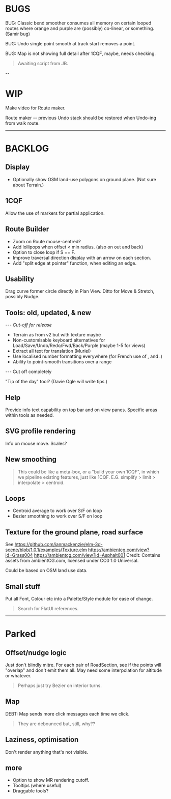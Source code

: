 
# BUGS

BUG: Classic bend smoother consumes all memory on certain looped routes where
     orange and purple are (possibly) co-linear, or something. (Samir bug)

BUG: Undo single point smooth at track start removes a point.

BUG: Map is not showing full detail after 1CQF, maybe, needs checking.
> Awaiting script from JB.

--

# WIP

Make video for Route maker.

Route maker -- previous Undo stack should be restored when Undo-ing from walk route.

---

# BACKLOG

## Display 

- Optionally show OSM land-use polygons on ground plane. (Not sure about Terrain.)

## 1CQF

Allow the use of markers for partial application.

## Route Builder

- Zoom on Route mouse-centred?
- Add lollipops when offset < min radius. (also on out and back)
- Option to close loop if S == F.
- Improve traversal direction display with an arrow on each section.
- Add "split edge at pointer" function, when editing an edge.

## Usability

Drag curve former circle directly in Plan View.
Ditto for Move & Stretch, possibly Nudge.

## Tools: old, updated, & new

--- _Cut-off for release_
- Terrain as from v2 but with texture maybe
- Non-customisable keyboard alternatives for Load/Save/Undo/Redo/Fwd/Back/Purple (maybe 1-5 for views)
- Extract all text for translation (Muriel)
- Use localised number formatting everywhere (for French use of , and .)
- Ability to point-smooth transitions over a range

--- Cut off completely

"Tip of the day" tool? (Davie Ogle will write tips.)

## Help

Provide info text capability on top bar and on view panes.
Specific areas within tools as needed.

## SVG profile rendering

Info on mouse move.
Scales?

## New smoothing

> This could be like a meta-box, or a "build your own 1CQF", in which
> we pipeline existing features, just like 1CQF.
> E.G. simplify > limit > interpolate > centroid.

## Loops

- Centroid average to work over S/F on loop
- Bezier smoothing to work over S/F on loop

## Texture for the ground plane, road surface

See https://github.com/ianmackenzie/elm-3d-scene/blob/1.0.1/examples/Texture.elm
https://ambientcg.com/view?id=Grass004
https://ambientcg.com/view?id=Asphalt001
Credit: Contains assets from ambientCG.com, licensed under CC0 1.0 Universal.

Could be based on OSM land use data.

## Small stuff

Put all Font, Colour etc into a Palette/Style module for ease of change.
> Search for FlatUI references.
 
---

# Parked

## Offset/nudge logic

Just don't blindly mitre. For each pair of RoadSection, see if the points will
"overlap" and don't emit them all. May need some interpolation for altitude or whatever.
> Perhaps just try Bezier on interior turns.

## Map

DEBT: Map sends more click messages each time we click.
> They are debounced but, still, why??

## Laziness, optimisation

Don't render anything that's not visible.

## more

- Option to show MR rendering cutoff.
- Tooltips (where useful)
- Draggable tools?
